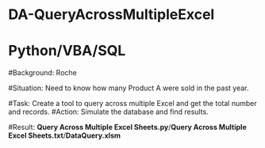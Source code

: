 # DA-QueryAcrossMultipleExcel
# Python/VBA/SQL

#Background: Roche

#Situation: Need to know how many Product A were sold in the past year.

#Task: Create a tool to query across multiple Excel and get the total number and records.
#Action: Simulate the database and find results.

#Result: **Query Across Multiple Excel Sheets.py**/**Query Across Multiple Excel Sheets.txt**/**DataQuery.xlsm**
